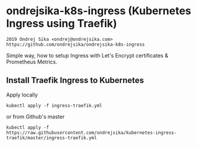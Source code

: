 # ondrejsika-k8s-ingress (Kubernetes Ingress using Traefik)

    2019 Ondrej Sika <ondrej@ondrejsika.com>
    https://github.com/ondrejsika/ondrejsika-k8s-ingress

Simple way, how to setup Ingress with Let's Encrypt certificates & Prometheus Metrics.

## Install Traefik Ingress to Kubernetes

Apply locally

```
kubectl apply -f ingress-traefik.yml
```

or from Github's master

```
kubectl apply -f https://raw.githubusercontent.com/ondrejsika/kubernetes-ingress-traefik/master/ingress-traefik.yml
```
